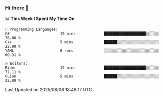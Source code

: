 ### Hi there 👋

<!--
**asdf12303116/asdf12303116** is a ✨ _special_ ✨ repository because its `README.md` (this file) appears on your GitHub profile.

Here are some ideas to get you started:

- 🔭 I’m currently working on ...
- 🌱 I’m currently learning ...
- 👯 I’m looking to collaborate on ...
- 🤔 I’m looking for help with ...
- 💬 Ask me about ...
- 📫 How to reach me: ...
- 😄 Pronouns: ...
- ⚡ Fun fact: ...
-->

<!--START_SECTION:waka-->
📊 **This Week I Spent My Time On** 

```text
💬 Programming Languages: 
C#                       19 mins             ███████████████████░░░░░░   76.80 % 
C++                      5 mins              ██████░░░░░░░░░░░░░░░░░░░   22.89 % 
YAML                     0 secs              ░░░░░░░░░░░░░░░░░░░░░░░░░   00.31 % 

🔥 Editors: 
Rider                    19 mins             ███████████████████░░░░░░   77.11 % 
CLion                    5 mins              ██████░░░░░░░░░░░░░░░░░░░   22.89 % 
```


 Last Updated on 2025/08/08 18:48:17 UTC
<!--END_SECTION:waka-->
